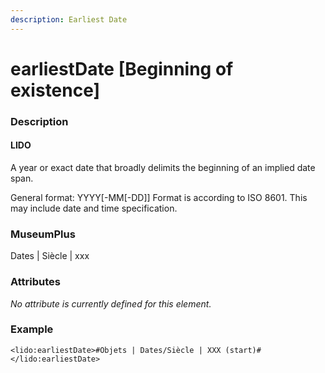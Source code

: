 ```yaml
---
description: Earliest Date
---
```


# earliestDate \[Beginning of existence\]

### Description

#### LIDO

A year or exact date that broadly delimits the beginning of an implied date span.

General format: YYYY\[-MM\[-DD\]\] Format is according to ISO 8601. This may include date and time specification.

### MuseumPlus

Dates \| Siècle \| xxx

### Attributes

_No attribute is currently defined for this element._

### Example

```markup
<lido:earliestDate>#Objets | Dates/Siècle | XXX (start)#</lido:earliestDate>
```

